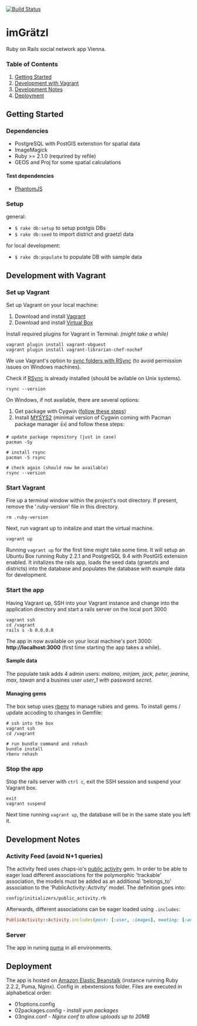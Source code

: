 [![Build Status](https://travis-ci.org/klappradla/im_graetzl.svg?branch=master)](https://travis-ci.org/klappradla/im_graetzl)
# imGrätzl

Ruby on Rails social network app Vienna.

### Table of Contents
1. [Getting Started](#getting-started)
2. [Development with Vagrant](#development-with-vagrant)
3. [Development Notes](#development-notes)
3. [Deployment](#deployment)


## Getting Started

### Dependencies

* PostgreSQL with PostGIS extenstion for spatial data
* ImageMagick
* Ruby >= 2.1.0 (requrired by refile)
* GEOS and Proj for some spatial calculations


#### Test dependencies

* [PhantomJS](http://phantomjs.org/)


### Setup

general:

* `$ rake db:setup` to setup postgis DBs
* `$ rake db:seed` to import district and graetzl data

for local development:

* `$ rake db:populate` to populate DB with sample data


## Development with Vagrant

### Set up Vagrant

Set up Vagrant on your local machine:

1. Download and install [Vagrant](http://www.vagrantup.com/downloads.html)
2. Download and install [Virtual Box](https://www.virtualbox.org/wiki/Downloads)


Install required plugins for Vagrant in Terminal: *(might take a while)*

```
vagrant plugin install vagrant-vbguest
vagrant plugin install vagrant-librarian-chef-nochef
```

We use Vagrant's option to [sync folders with RSync](https://docs.vagrantup.com/v2/synced-folders/rsync.html) (to avoid permission issues on Windows machines).

Check if [RSync](https://rsync.samba.org/) is already installed (should be avilable on Unix systems).

```
rsync --version
```
On Windows, if not available, there are several options:

1. Get package with Cygwin ([follow these steps](http://terokarvinen.com/rsync_from_windows.html#install_cygwin_with_rsync))
2. Install [MYSYS2](http://sourceforge.net/projects/msys2/) (minimal version of Cygwin coming with Pacman package manager 👍) and follow these steps:

  ```
  # update package repository (just in case)
  pacman -Sy
  
  # install rsync
  pacman -S rsync
  
  # check again (should now be available)
  rsync --version
  ```


### Start Vagrant

Fire up a terminal window within the project's root directory.
If present, remove the '.ruby-version' file in this directory.

```
rm .ruby-version
```

Next, run vagrant up to initalize and start the virtual machine.

```
vagrant up
```

Running `vagrant up` for the first time might take some time. It will setup an Ubuntu Box running Ruby 2.2.1 and PostgreSQL 9.4 with PostGIS extension enabled. It initalizes the rails app, loads the seed data (graetzls and districts) into the database and populates the database with example data for development.


### Start the app

Having Vagrant up, SSH into your Vagrant instance and change into the application directory and start a rails server on the local port 3000

```
vagrant ssh
cd /vagrant
rails s -b 0.0.0.0
```

The app in now available on your local machine's port 3000: **http://localhost:3000** (first time starting the app takes a while).

#### Sample data

The populate task adds 4 admin users: *malano, mirjam, jack, peter, jeanine, max, tawan* and a busines user *user_1* with password *secret*.

#### Managing gems

The box setup uses [rbenv](https://github.com/sstephenson/rbenv) to manage rubies and gems. To install gems / update accoding to changes in Gemfile:

```
# ssh into the box
vagrant ssh
cd /vagrant

# run bundle command and rehash
bundle install
rbenv rehash
```


### Stop the app
Stop the rails server with `ctrl c`, exit the SSH session and suspend your Vagrant box.

```
exit
vagrant suspend
```

Next time running `vagrant up`, the database will be in the same state you left it.

## Development Notes

### Activity Feed (avoid N+1 queries)

The activity feed uses chaps-io's [public activity](https://github.com/chaps-io/public_activity) gem. In order to be able to eager load different associations for the polymorphic 'trackable' association, the models must be added as an additional 'belongs_to' association to the 'PublicActivity::Activity' model. The definition goes into:

`config/initializers/public_activity.rb`

Afterwards, different associations can be eager loaded using `.includes`:

```ruby
PublicActivity::Activity.includes(post: [:user, :images], meeting: [:address])
```


### Server
The app in runing [puma](https://github.com/puma/puma) in all environments.

## Deployment

The app is hosted on [Amazon Elastic Beanstalk](http://aws.amazon.com/elasticbeanstalk/) (instance running Ruby 2.2.2, Puma, Nginx). Config in .ebextensions folder. Files are executed in alphabetical order:

* 01options.config
* 02packages.config - *install yum packages*
* 03nginx.conf - *Nginx conf to allow uploads up to 20MB*

